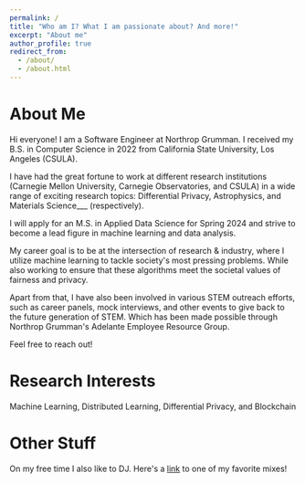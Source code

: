 ```yaml
---
permalink: /
title: "Who am I? What I am passionate about? And more!"
excerpt: "About me"
author_profile: true
redirect_from: 
  - /about/
  - /about.html
---
```



About Me
======
Hi everyone! I am a Software Engineer at Northrop Grumman. I received my B.S. in Computer Science in 2022 from California State University, Los Angeles (CSULA). 

I have had the great fortune to work at different research institutions (Carnegie Mellon University, Carnegie Observatories, and CSULA) in a wide range of exciting research topics:  Differential Privacy, Astrophysics, and Materials Science___ (respectively).

I will apply for an M.S. in Applied Data Science for Spring 2024 and strive to become a lead figure in machine learning and data analysis.

My career goal is to be at the intersection of research & industry, where I utilize machine learning to tackle society's most pressing problems. While also working to ensure that these algorithms meet the societal values of fairness and privacy.

Apart from that, I have also been involved in various STEM outreach efforts, such as career panels, mock interviews, and other events to give back to the future generation of STEM. Which has been made possible through Northrop Grumman's Adelante Employee Resource Group.

Feel free to reach out!

Research Interests
======
Machine Learning, Distributed Learning, Differential Privacy, and Blockchain

Other Stuff
======
On my free time I also like to DJ. Here's a [link](https://www.youtube.com/watch?v=Z7Y8Cudtif0) to one of my favorite mixes!
